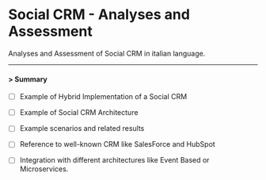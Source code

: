 # Social CRM - Analyses and Assessment
Analyses and Assessment of Social CRM in italian language.

---

#### > Summary

- [ ] Example of Hybrid Implementation of a Social CRM
- [ ] Example of Social CRM Architecture
- [ ] Example scenarios and related results
- [ ] Reference to well-known CRM like SalesForce and HubSpot
- [ ] Integration with different architectures like Event Based or Microservices. 




